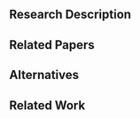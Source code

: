 <!--
Spike Issue Template

This template is to be used when a new feature is being researched. \
This is an important step in the development process and should be documented heavily. 
There is likely to be little code involved, and most of the results will be put into the reference documentation
-->

## Research Description

<!-- (What problem is being solved? How does this feature solve that problem?) -->

## Related Papers

<!-- (What papers were researched? What were the relevant points to DAML?) -->

## Alternatives

<!-- (List alternative features/methods from most to least impactful) -->

## Related Work

<!-- (Link other companies or codebases related to this feature) -->